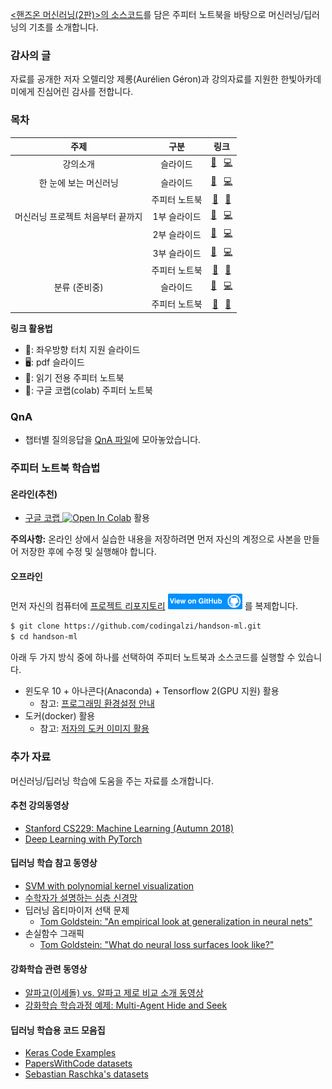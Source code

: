 [&lt;핸즈온 머신러닝(2판)&gt;의 소스코드](https://github.com/ageron/handson-ml2)를 
담은 주피터 노트북을 바탕으로 머신러닝/딥러닝의 기초를 소개합니다.

### 감사의 글

자료를 공개한 저자 오렐리앙 제롱(Aur&eacute;lien G&eacute;ron)과 강의자료를 지원한 한빛아카데미에게 진심어린 감사를 전합니다.

### 목차

| 주제 | 구분 | 링크 |
| :--: | :--: | :--: |
| 강의소개 | 슬라이드 | [&#x1F4F1;](./slides/handson-ml-00.slides.html) &nbsp; [&#x1F4BB;](./slides/handson-ml-00-slides.pdf) |
| 한 눈에 보는 머신러닝 | 슬라이드 | [&#x1F4F1;](./slides/handson-ml-01.slides.html) &nbsp; [&#x1F4BB;](./slides/handson-ml-01-slides.pdf) |
|                  | 주피터 노트북 | [&#x1F4D6;](./notebooks/handson-ml-01.html) &nbsp; [&#x1F4D8;](https://colab.research.google.com/github/codingalzi/handson-ml/blob/master/notebooks/handson-ml-01.ipynb) |
| 머신러닝 프로젝트 처음부터 끝까지 | 1부 슬라이드 | [&#x1F4F1;](./slides/handson-ml-02a.slides.html) &nbsp; [&#x1F4BB;](./slides/handson-ml-02a-slides.pdf) |
|                           | 2부 슬라이드 | [&#x1F4F1;](./slides/handson-ml-02b.slides.html) &nbsp; [&#x1F4BB;](./slides/handson-ml-02b-slides.pdf) |
|                           | 3부 슬라이드 | [&#x1F4F1;](./slides/handson-ml-02c.slides.html) &nbsp; [&#x1F4BB;](./slides/handson-ml-02c-slides.pdf) |
|                  | 주피터 노트북 | [&#x1F4D6;](./notebooks/handson-ml-02.html) &nbsp; [&#x1F4D8;](https://colab.research.google.com/github/codingalzi/handson-ml/blob/master/notebooks/handson-ml-02.ipynb) |
| 분류 (준비중) | 슬라이드 | [&#x1F4F1;](./slides/handson-ml-03.slides.html) &nbsp; [&#x1F4BB;](./slides/handson-ml-03-slides.pdf) |
|                  | 주피터 노트북 | [&#x1F4D6;](./notebooks/handson-ml-03.html) &nbsp; [&#x1F4D8;](https://colab.research.google.com/github/codingalzi/handson-ml/blob/master/notebooks/handson-ml-03.ipynb) |

**링크 활용법**
* &#x1F4F1;: 좌우방향 터치 지원 슬라이드
* &#128421;: pdf 슬라이드
* &#x1F4D6;: 읽기 전용 주피터 노트북
* &#x1F4D8;: 구글 코랩(colab) 주피터 노트북

### QnA

* 챕터별 질의응답을 [QnA 파일](qna.md)에 모아놓았습니다.

### 주피터 노트북 학습법

#### 온라인(추천)

* [구글 코랩 ](https://colab.research.google.com/github/codingalzi/handson-ml/blob/master/)
<a href="https://colab.research.google.com/github/codingalzi/handson-ml/blob/master/"><img src="https://colab.research.google.com/assets/colab-badge.svg" alt="Open In Colab"/></a> 활용

**주의사항:** 온라인 상에서 실습한 내용을 저장하려면 먼저 자신의 계정으로 사본을 만들어 저장한 후에 수정 및 실행해야 합니다.

#### 오프라인

먼저 자신의 컴퓨터에
[프로젝트 리포지토리](https://github.com/codingalzi/handson-ml)
[<img src="view-on-github.png" alt="View On GitHub" style="height:25px;"/>](https://github.com/codingalzi/handson-ml) 를 
복제합니다.

```bash
$ git clone https://github.com/codingalzi/handson-ml.git
$ cd handson-ml
```

아래 두 가지 방식 중에 하나를 선택하여 주피터 노트북과 소스코드를 실행할 수 있습니다.

* 윈도우 10 + 아나콘다(Anaconda) + Tensorflow 2(GPU 지원) 활용
    * 참고: [프로그래밍 환경설정 안내](./INSTALL.md)
* 도커(docker) 활용
    * 참고: [저자의 도커 이미지 활용](https://github.com/ageron/handson-ml2/tree/master/docker)

### 추가 자료

머신러닝/딥러닝 학습에 도움을 주는 자료를 소개합니다.

#### 추천 강의동영상
- [Stanford CS229: Machine Learning (Autumn 2018)](https://www.youtube.com/watch?v=jGwO_UgTS7I&list=PLoROMvodv4rMiGQp3WXShtMGgzqpfVfbU)
- [Deep Learning with PyTorch](https://atcold.github.io/pytorch-Deep-Learning/)

#### 딥러닝 학습 참고 동영상
- [SVM with polynomial kernel visualization](https://www.youtube.com/watch?v=OdlNM96sHio&t=0s)
- [수학자가 설명하는 심층 신경망](https://www.youtube.com/playlist?list=PLZHQObOWTQDNU6R1_67000Dx_ZCJB-3pi)
- 딥러닝 옵티마이저 선택 문제
   - [Tom Goldstein: "An empirical look at generalization in neural nets"](https://youtu.be/kcVWAKf7UAg?t=1304)
- 손실함수 그래픽
   - [Tom Goldstein: "What do neural loss surfaces look like?"](https://youtu.be/78vq6kgsTa8?t=237)

#### 강화학습 관련 동영상
- [알파고(이세돌) vs. 알파고 제로 비교 소개 동영상](https://www.youtube.com/watch?v=MgowR4pq3e8)
- [강화학습 학습과정 예제: Multi-Agent Hide and Seek](https://www.youtube.com/watch?v=kopoLzvh5jY)

#### 딥러닝 학습용 코드 모음집

- [Keras Code Examples](https://keras.io/examples/)
- [PapersWithCode datasets](https://www.paperswithcode.com/datasets)
- [Sebastian Raschka's datasets](https://sebastianraschka.com/blog/2021/ml-dl-datasets.html)
